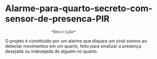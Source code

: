 # Alarme-para-quarto-secreto-com-sensor-de-presenca-PIR
                         *Descrição*
 O projeto é constituído por um alarme que dispara um sinal sonoro ao detectar movimentos em um quarto, feito para sinalizar a presença desejada ou indesejada de alguém no quarto.
